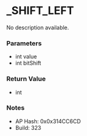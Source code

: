 # _SHIFT_LEFT

No description available.

### Parameters
* int value
* int bitShift

### Return Value
* int

### Notes
* AP Hash: 0x0x314CC6CD
* Build: 323


